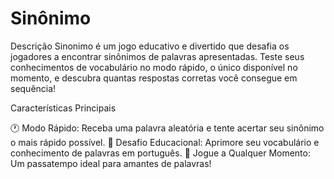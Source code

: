 # Sinônimo

Descrição
Sinonimo é um jogo educativo e divertido que desafia os jogadores a encontrar sinônimos de palavras apresentadas. Teste seus conhecimentos de vocabulário no modo rápido, o único disponível no momento, e descubra quantas respostas corretas você consegue em sequência!

Características Principais

🕐 Modo Rápido: Receba uma palavra aleatória e tente acertar seu sinônimo o mais rápido possível.
🧠 Desafio Educacional: Aprimore seu vocabulário e conhecimento de palavras em português.
🎉 Jogue a Qualquer Momento: Um passatempo ideal para amantes de palavras!
